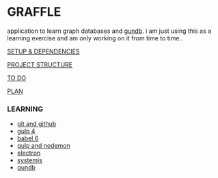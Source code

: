 GRAFFLE
=======
application to learn graph databases and [gundb](https://github.com/amark/gun). i am just using this as a learning exercise and am only working on it from time to time..

[SETUP & DEPENDENCIES](./docs/setup_dependencies.md)

[PROJECT STRUCTURE](./docs/project_structure.md)

[TO DO](./docs/todo.md)

[PLAN](./docs/plan.md)

### LEARNING ###
- [git and github](./docs/git.md)
- [gulp 4](./docs/gulp_4.md)
- [babel 6](./docs/babel_6.md)
- [gulp and nodemon](./docs/gulp_nodemon.md)
- [electron](./docs/electron.md)
- [systemjs](./docs/systemjs.md)
- [gundb](./docs/gundb.md)
